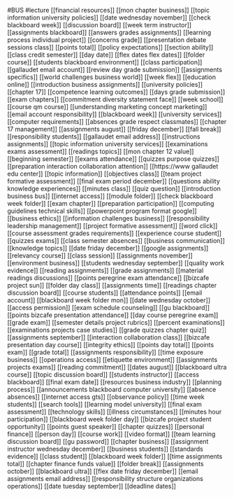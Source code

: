 #BUS
#lecture
[[financial resources]]
[[mon chapter business]]
[[topic information university policies]]
[[date wednesday november]]
[[check blackboard week]]
[[discussion board]]
[[week term instructor]]
[[assignments blackboard]]
[[answers grades assignments]]
[[learning process individual project]]
[[concerns grade]]
[[presentation debate sessions class]]
[[points total]]
[[policy expectations]]
[[section ability]]
[[class credit semester]]
[[day date]]
[[flex dates flex dates]]
[[folder course]]
[[students blackboard environment]]
[[class participation]]
[[gallaudet email account]]
[[review day grade submission]]
[[assignments specifics]]
[[world challenges business world]]
[[week flex]]
[[education online]]
[[introduction business assignments]]
[[university policies]]
[[chapter 17]]
[[competence learning outcomes]]
[[days grade submission]]
[[exam chapters]]
[[commitment diversity statement face]]
[[week school]]
[[course qm course]]
[[understanding marketing concept marketing]]
[[email account responsibility]]
[[blackboard week]]
[[university services]]
[[computer requirements]]
[[absences grade respect classmates]]
[[chapter 17 management]]
[[assignments august]]
[[friday december]]
[[fall break]]
[[responsibility students]]
[[gallaudet email address]]
[[instructions assignments]]
[[topic information university services]]
[[examinations exams assessment]]
[[readings topics]]
[[mon chapter 12 value]]
[[beginning semester]]
[[exams attendance]]
[[quizzes purpose quizzes]]
[[preparation interaction collaboration attention]]
[[https://www gallaudet edu center]]
[[topic information]]
[[objectives class]]
[[team project formative assessment]]
[[final exam period december]]
[[questions ability knowledge experiences]]
[[minutes class]]
[[quiz question]]
[[introduction business bus]]
[[internet access]]
[[module folder]]
[[check blackboard week folder]]
[[exam chapter]]
[[preparation participation]]
[[computing guidelines technical skills]]
[[powerpoint program format google]]
[[business ethics]]
[[information challenges business]]
[[responsibility leadership management]]
[[project formative assessment]]
[[word click]]
[[course assessment grades requirements]]
[[experience course student]]
[[quizzes exams]]
[[class semester absences]]
[[business communication]]
[[knowledge topics]]
[[date friday december]]
[[google assignments]]
[[relevancy course]]
[[class session]]
[[assignments november]]
[[environment business]]
[[students wednesday september]]
[[quality work evidence]]
[[reading assignments]]
[[grade assignments]]
[[material readings discussions]]
[[points peregrine exam attendance]]
[[bizcafe project sun]]
[[folder day class]]
[[assignments time]]
[[readings chapter discussion board]]
[[course students]]
[[attendance points]]
[[email account]]
[[blackboard week folder mon]]
[[date wednesday october]]
[[access permission]]
[[exam schedule counseling]]
[[gu blackboard]]
[[points bizcafe presentation attendance]]
[[day course peregrine exam]]
[[grade exam]]
[[semester details project rubrics]]
[[percent examinations]]
[[examinations projects case studies]]
[[grade quizzes chapter quiz]]
[[assignments september]]
[[interaction collaboration class]]
[[bizcafe presentation day course]]
[[integrity ethics]]
[[points day total]]
[[points exam]]
[[grade total]]
[[assignments responsibility]]
[[time exposure business]]
[[operations access]]
[[etiquette environment]]
[[assignments projects exams]]
[[reading commitment]]
[[dates august]]
[[blackboard ultra course]]
[[topic discussion board]]
[[students instructor]]
[[access blackboard]]
[[final exam date]]
[[resources business industry]]
[[planning process]]
[[announcements blackboard computer university]]
[[absence absences]]
[[internet access gts]]
[[observance policy]]
[[time week students]]
[[search tools]]
[[learning model university]]
[[final exam assessment]]
[[technology skills]]
[[illness circumstances]]
[[minutes hour participation]]
[[blackboard week folder day]]
[[bizcafe project student opportunity]]
[[points guest speaker]]
[[chapter quizzes]]
[[personal finance]]
[[person day]]
[[course work]]
[[video format]]
[[team learning discussion board]]
[[gu password]]
[[chapter business]]
[[assignment instructor wednesday december]]
[[business students]]
[[standards evidence]]
[[class student]]
[[blackboard week folder]]
[[time assignments total]]
[[chapter finance funds value]]
[[folder break]]
[[assignments october]]
[[blackboard ultra]]
[[flex date friday december]]
[[email assignments email address]]
[[responsibility structure organizations operations]]
[[date tuesday september]]
[[deadline dates]]
